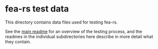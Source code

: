 # fea-rs test data

This directory contains data files used for testing fea-rs.

See the [main readme][fea-rs-readme] for an overview of the testing process, and
the readmes in the individual subdirectories here describe in more detail what
they contain.

[fea-rs-readme]: ../../README.md
